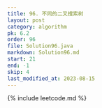 ```yaml
---
title: 96. 不同的二叉搜索树
layout: post
category: algorithm
pk: 6.2
order: 96
file: Solution96.java
markdown: Solution96.md
start: 21
end: -1
skip: 4
last_modified_at: 2023-08-15
---
```


{% include leetcode.md %}
